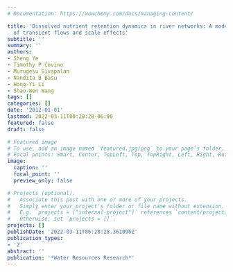 ```yaml
---
# Documentation: https://wowchemy.com/docs/managing-content/

title: 'Dissolved nutrient retention dynamics in river networks: A modeling investigation
  of transient flows and scale effects'
subtitle: ''
summary: ''
authors:
- Sheng Ye
- Timothy P Covino
- Murugesu Sivapalan
- Nandita B Basu
- Hong-Yi Li
- Shao-Wen Wang
tags: []
categories: []
date: '2012-01-01'
lastmod: 2022-03-11T00:28:28-06:00
featured: false
draft: false

# Featured image
# To use, add an image named `featured.jpg/png` to your page's folder.
# Focal points: Smart, Center, TopLeft, Top, TopRight, Left, Right, BottomLeft, Bottom, BottomRight.
image:
  caption: ''
  focal_point: ''
  preview_only: false

# Projects (optional).
#   Associate this post with one or more of your projects.
#   Simply enter your project's folder or file name without extension.
#   E.g. `projects = ["internal-project"]` references `content/project/deep-learning/index.md`.
#   Otherwise, set `projects = []`.
projects: []
publishDate: '2022-03-11T06:28:28.361096Z'
publication_types:
- '2'
abstract: ''
publication: '*Water Resources Research*'
---
```

